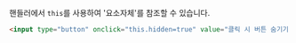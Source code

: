 핸들러에서 `this`를 사용하여 '요소자체'를 참조할 수 있습니다.

```html run height=50
<input type="button" onclick="this.hidden=true" value="클릭 시 버튼 숨기기">
```
